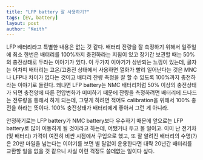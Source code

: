 ```yaml
---
title: "LFP battery 잘 사용하기?"
tags: [EV, battery]
layout: post
author: "Keith"
---
```


LFP 배터리라고 특별한 내용은 없는 것 같다. 배터리 잔량을 잘 측정하기 위해서 일주일에 최소 한번은 배터리를 100%까지 충전하라는 지침이 있고 장기간 보관할 때는 50%의 충전상태로 두라는 이야기가 있다. 이 두가지 이야기가 상반되는 느낌이 있는데, 골자는 어차피 배터리는 고온/고충전 상태에서 사용하면 열화가 빨리 일어난다는 것은 MNC나 LFP나 차이가 없다는 것이고 배터리 잔량 측정을 잘 할 수 있도록 100%까지 충전하라는 이야기로 들린다. 왜냐면 LFP battery는 NMC 배터리처럼 50% 이상의 충전상태가 되면 충전양에 따른 전압변화가 미미하기 때문에 잔량을 측정하려면 배터리에 드나드는 전류량을 통해서 하게 되는데, 그렇게 하려면 적어도 calibration을 위해서 100% 충전을 하라는 뜻이다. 100% 충전상태가 배터리에게 좋아서 그런 게 아니라.

안정하기로는 LFP battery가 NMC battery보다 우수하기 때문에 앞으로는 LFP battery로 많이 이동하게 될 것이라고 하는데, 어쨌거나 두고 볼 일이고. 이미 난 전기차(및 배터리) 가격이 여전히 비싼 시점에서 구입으로 했고, 또 잘 알려진 배터리의 수명(?)은 20만 마일을 넘는다는 이야기를 보면 별 탈없이 운용한다면 대략 20년간 배터리를 교환할 일을 없을 것 같으니 사실 이런 걱정도 쓸데없는 일이다 싶다. 
